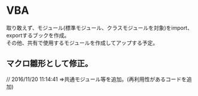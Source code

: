 # VBA

取り敢えず、モジュール(標準モジュール、クラスモジュールを対象)をimport、exportするブックを作成。  
その他、共有で使用するモジュールを作成してアップする予定。

## マクロ雛形として修正。
// 2016/11/20 11:14:41
⇒共通モジュール等を追加。(再利用性があるコードを追加)
